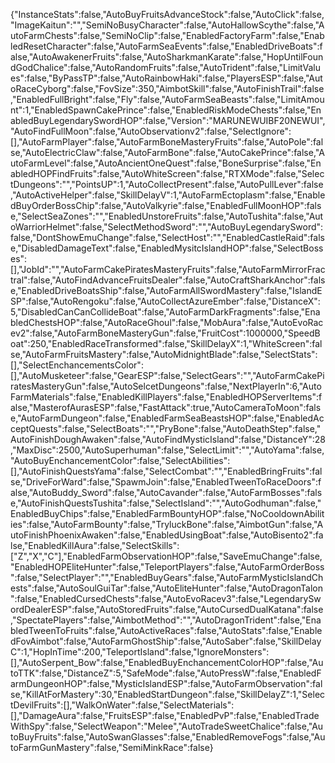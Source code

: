 {"InstanceStats":false,"AutoBuyFruitsAdvanceStock":false,"AutoClick":false,"ImageKaitun":"","SemiNoBusyCharacter":false,"AutoHallowScythe":false,"AutoFarmChests":false,"SemiNoClip":false,"EnabledFactoryFarm":false,"EnabledResetCharacter":false,"AutoFarmSeaEvents":false,"EnabledDriveBoats":false,"AutoAwakenerFruits":false,"AutoSharkmanKarate":false,"HopUntilFoundGodChalice":false,"AutoRandomFruits":false,"AutoTrident":false,"LimitValues":false,"ByPassTP":false,"AutoRainbowHaki":false,"PlayersESP":false,"AutoRaceCyborg":false,"FovSize":350,"AimbotSkill":false,"AutoFinishTrail":false,"EnabledFullBright":false,"Fly":false,"AutoFarmSeaBeasts":false,"LimitAmount":1,"EnabledSpawnCakePrince":false,"EnabledRiskModeChests":false,"EnabledBuyLegendarySwordHOP":false,"Version":"MARUNEWUIBF20NEWUI","AutoFindFullMoon":false,"AutoObservationv2":false,"SelectIgnore":[],"AutoFarmPlayer":false,"AutoFarmBoneMasteryFruits":false,"AutoPole":false,"AutoElectricClaw":false,"AutoFarmBone":false,"AutoCakePrince":false,"AutoFarmLevel":false,"AutoAncientOneQuest":false,"BoneSurprise":false,"EnabledHOPFindFruits":false,"AutoWhiteScreen":false,"RTXMode":false,"SelectDungeons":"","PointsUP":1,"AutoCollectPresent":false,"AutoPullLever":false,"AutoActiveHelper":false,"SkillDelayV":1,"AutoFarmEctoplasm":false,"EnabledBuyOrderBossChip":false,"AutoValkyrie":false,"EnabledFullMoonHOP":false,"SelectSeaZones":"","EnabledUnstoreFruits":false,"AutoTushita":false,"AutoWarriorHelmet":false,"SelectMethodSword":"","AutoBuyLegendarySword":false,"DontShowEmuChange":false,"SelectHost":"","EnabledCastleRaid":false,"DisabledDamageText":false,"EnabledMysitcIslandHOP":false,"SelectBosses":[],"JobId":"","AutoFarmCakePiratesMasteryFruits":false,"AutoFarmMirrorFractral":false,"AutoFindAdvanceFruitsDealer":false,"AutoCraftSharkAnchor":false,"EnabledDriveBoatsShip":false,"AutoFarmAllSwordMastery":false,"IslandESP":false,"AutoRengoku":false,"AutoCollectAzureEmber":false,"DistanceX":5,"DisabledCanCanCollideBoat":false,"AutoFarmDarkFragments":false,"EnabledChestsHOP":false,"AutoRaceGhoul":false,"MobAura":false,"AutoEvoRacev2":false,"AutoFarmBoneMasteryGun":false,"FruitCost":1000000,"SpeedBoat":250,"EnabledRaceTransformed":false,"SkillDelayX":1,"WhiteScreen":false,"AutoFarmFruitsMastery":false,"AutoMidnightBlade":false,"SelectStats":[],"SelectEnchancementsColor":[],"AutoMusketeer":false,"GearESP":false,"SelectGears":"","AutoFarmCakePiratesMasteryGun":false,"AutoSelcetDungeons":false,"NextPlayerIn":6,"AutoFarmMaterials":false,"EnabledKillPlayers":false,"EnabledHOPServerItems":false,"MasterofAurasESP":false,"FastAttack":true,"AutoCameraToMoon":false,"AutoFarmDungeon":false,"EnabledFarmSeaBeastsHOP":false,"EnabledAcceptQuests":false,"SelectBoats":"","PryBone":false,"AutoDeathStep":false,"AutoFinishDoughAwaken":false,"AutoFindMysticIsland":false,"DistanceY":28,"MaxDisc":2500,"AutoSuperhuman":false,"SelectLimit":"","AutoYama":false,"AutoBuyEnchancementColor":false,"SelectAbilities":[],"AutoFinishQuestsYama":false,"SelectCombat":"","EnabledBringFruits":false,"DriveForWard":false,"SpawmJoin":false,"EnabledTweenToRaceDoors":false,"AutoBuddy_Sword":false,"AutoCavander":false,"AutoFarmBosses":false,"AutoFinishQuestsTushita":false,"SelectIsland":"","AutoGodhuman":false,"EnabledBuyChips":false,"EnabledFarmBountyHOP":false,"NoCooldownAbilities":false,"AutoFarmBounty":false,"TryluckBone":false,"AimbotGun":false,"AutoFinishPhoenixAwaken":false,"EnabledUsingBoat":false,"AutoBisento2":false,"EnabledKillAura":false,"SelectSkills":["Z","X","C"],"EnabledFarmObservationHOP":false,"SaveEmuChange":false,"EnabledHOPEliteHunter":false,"TeleportPlayers":false,"AutoFarmOrderBoss":false,"SelectPlayer":"","EnabledBuyGears":false,"AutoFarmMysticIslandChests":false,"AutoSoulGuiTar":false,"AutoEliteHunter":false,"AutoDragonTalon":false,"EnabledCursedChests":false,"AutoEvoRacev3":false,"LegendarySwordDealerESP":false,"AutoStoredFruits":false,"AutoCursedDualKatana":false,"SpectatePlayers":false,"AimbotMethod":"","AutoDragonTrident":false,"EnabledTweenToFruits":false,"AutoActiveRaces":false,"AutoStats":false,"EnabledFovAimbot":false,"AutoFarmGhostShip":false,"AutoSaber":false,"SkillDelayC":1,"HopInTime":200,"TeleportIsland":false,"IgnoreMonsters":[],"AutoSerpent_Bow":false,"EnabledBuyEnchancementColorHOP":false,"AutoTTK":false,"DistanceZ":5,"SafeMode":false,"AutoPressW":false,"EnabledFarmDungeonHOP":false,"MysticIslandESP":false,"AutoFarmObservation":false,"KillAtForMastery":30,"EnabledStartDungeon":false,"SkillDelayZ":1,"SelectDevilFruits":[],"WalkOnWater":false,"SelectMaterials":[],"DamageAura":false,"FruitsESP":false,"EnabledPvP":false,"EnabledTradeWithSpy":false,"SelectWeapon":"Melee","AutoTradeSweetChalice":false,"AutoBuyFruits":false,"AutoSwanGlasses":false,"EnabledRemoveFogs":false,"AutoFarmGunMastery":false,"SemiMinkRace":false}
